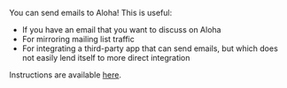 You can send emails to Aloha! This is useful:

  * If you have an email that you want to discuss on Aloha
  * For mirroring mailing list traffic
  * For integrating a third-party app that can send emails, but which does not
    easily lend itself to more direct integration

Instructions are available [here](/help/message-a-stream-by-email).
